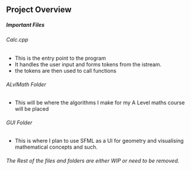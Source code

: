 ## Project Overview
##### Important Files
###### Calc.cpp
- This is the entry point to the program 
- It handles the user input and forms tokens from the istream.
- the tokens are then used to call functions
###### ALvlMath Folder
- This will be where the algorithms I make for my A Level maths course will be placed
###### GUI Folder
- This is where I plan to use SFML as a UI for geometry and visualising mathematical concepts and such.
###### The Rest of the files and folders are either WIP or need to be removed.

